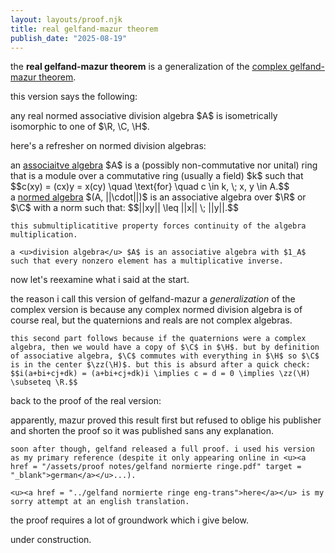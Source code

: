 ```yaml
---
layout: layouts/proof.njk
title: real gelfand-mazur theorem
publish_date: "2025-08-19"
---
```


the <b>real gelfand-mazur theorem</b> is a generalization of the <u><a href = "../complex gelfand-mazur theorem">complex gelfand-mazur theorem</a></u>.

this version says the following:

<div class = "thm-box" name = "gelfand-mazur (real)">
    any real normed associative division algebra $A$ is isometrically isomorphic to one of $\R, \C, \H$.
</div>

here's a refresher on normed division algebras:

<div class = "subthm-box" type = "def" name="associative algebra">
    an <u>associaitve algebra</u> $A$ is a (possibly non-commutative nor unital) ring that is a module over a commutative ring (usually a field) $k$ such that $$c(xy) = (cx)y  = x(cy) \quad \text{for} \quad c \in k, \; x, y \in A.$$
</div>

<div class = "subthm-box" type = "def" name = "normed algebra, division algebra">
    a <u>normed algebra</u> $(A, ||\cdot||)$ is an associative algebra over $\R$ or $\C$ with a norm such that: $$||xy|| \leq ||x|| \; ||y||.$$

    this submultiplicatitive property forces continuity of the algebra multiplication.

    a <u>division algebra</u> $A$ is an associative algebra with $1_A$ such that every nonzero element has a multiplicative inverse.
</div>

now let's reexamine what i said at the start.

<div class = "subthm-box" type = "rmk">
    the reason i call this version of gelfand-mazur a <i>generalization</i> of the complex version is because any complex normed division algebra is of course real, but the quaternions and reals are not complex algebras.

    this second part follows because if the quaternions were a complex algebra, then we would have a copy of $\C$ in $\H$. but by definition of associative algebra, $\C$ commutes with everything in $\H$ so $\C$ is in the center $\zz(\H)$. but this is absurd after a quick check: $$i(a+bi+cj+dk) = (a+bi+cj+dk)i \implies c = d = 0 \implies \zz(\H) \subseteq \R.$$
</div>

back to the proof of the real version:

<div class = "subthm-box" type = "background">
    apparently, mazur proved this result first but refused to oblige his publisher and shorten the proof so it was published sans any explanation.

    soon after though, gelfand released a full proof. i used his version as my primary reference (despite it only appearing online in <u><a href = "/assets/proof notes/gelfand normierte ringe.pdf" target = "_blank">german</a></u>...).

    <u><a href = "../gelfand normierte ringe eng-trans">here</a></u> is my sorry attempt at an english translation.
</div>

the proof requires a lot of groundwork which i give below.



under construction.